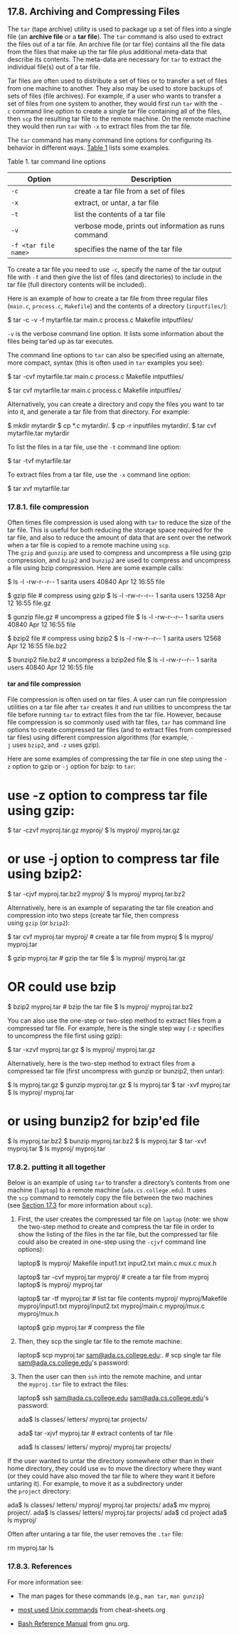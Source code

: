 ## 17.8. Archiving and Compressing Files

The `tar` (tape archive) utility is used to package up a set of files into a single file (an **archive file** or a **tar file**). The `tar` command is also used to extract the files out of a tar file. An archive file (or tar file) contains all the file data from the files that make up the tar file plus additional meta-data that describe its contents. The meta-data are necessary for `tar` to extract the individual file(s) out of a tar file.

Tar files are often used to distribute a set of files or to transfer a set of files from one machine to another. They also may be used to store backups of sets of files (file archives). For example, if a user who wants to transfer a set of files from one system to another, they would first run `tar` with the `-c` command line option to create a single tar file containing all of the files, then `scp` the resulting tar file to the remote machine. On the remote machine they would then run `tar` with `-x` to extract files from the tar file.

The `tar` command has many command line options for configuring its behavior in different ways. [Table 1](https://diveintosystems.org/book/Appendix2/tar.html#TabTarCmdline) lists some examples.

Table 1. tar command line options

|Option|Description|
|---|---|
|`-c`|create a tar file from a set of files|
|`-x`|extract, or untar, a tar file|
|`-t`|list the contents of a tar file|
|`-v`|verbose mode, prints out information as runs command|
|`-f <tar file name>`|specifies the name of the tar file|

To create a tar file you need to use `-c`, specify the name of the tar output file with `-f` and then give the list of files (and directories) to include in the tar file (full directory contents will be included).

Here is an example of how to create a tar file from three regular files (`main.c`, `process.c`, `Makefile`) and the contents of a directory (`inputfiles/`):

$ tar -c -v -f mytarfile.tar  main.c process.c Makefile intputfiles/

`-v` is the verbose command line option. It lists some information about the files being tar’ed up as tar executes.

The command line options to `tar` can also be specified using an alternate, more compact, syntax (this is often used in `tar` examples you see):

$ tar -cvf mytarfile.tar  main.c process.c Makefile intputfiles/

$ tar cvf mytarfile.tar  main.c process.c Makefile intputfiles/

Alternatively, you can create a directory and copy the files you want to tar into it, and generate a tar file from that directory. For example:

$ mkdir mytardir
$ cp *.c mytardir/.
$ cp -r inputfiles mytardir/.
$ tar cvf mytarfile.tar mytardir

To list the files in a tar file, use the `-t` command line option:

$ tar -tvf mytarfile.tar

To extract files from a tar file, use the `-x` command line option:

$ tar xvf mytarfile.tar

### [](https://diveintosystems.org/book/Appendix2/tar.html#_file_compression)17.8.1. file compression

Often times file compression is used along with `tar` to reduce the size of the tar file. This is useful for both reducing the storage space required for the tar file, and also to reduce the amount of data that are sent over the network when a tar file is copied to a remote machine using `scp`. The `gzip` and `gunzip` are used to compress and uncompress a file using gzip compression, and `bzip2` and `bunzip2` are used to compress and uncompress a file using bzip compression. Here are some example calls:

$ ls -l
-rw-r--r-- 1 sarita users 40840 Apr 12 16:55 file

$ gzip file        # compress using gzip
$ ls -l
-rw-r--r-- 1 sarita users 13258 Apr 12 16:55 file.gz

$ gunzip file.gz   # uncompress a gziped file
$ ls -l
-rw-r--r-- 1 sarita users 40840 Apr 12 16:55 file

$ bzip2 file        # compress using bzip2
$ ls -l
-rw-r--r-- 1 sarita users 12568 Apr 12 16:55 file.bz2

$ bunzip2 file.bz2   # uncompress a bzip2ed file
$ ls -l
-rw-r--r-- 1 sarita users 40840 Apr 12 16:55 file

#### [](https://diveintosystems.org/book/Appendix2/tar.html#_tar_and_file_compression)tar and file compression

File compression is often used on tar files. A user can run file compression utilities on a tar file after `tar` creates it and run utilities to uncompress the tar file before running `tar` to extract files from the tar file. However, because file compression is so commonly used with tar files, `tar` has command line options to create compressed tar files (and to extract files from compressed tar files) using different compression algorithms (for example, `-j` uses `bzip2`, and `-z` uses gzip).

Here are some examples of compressing the tar file in one step using the `-z` option to gzip or `-j` option for bzip: to `tar`:

# use -z option to compress tar file using gzip:
$ tar -czvf myproj.tar.gz myproj/
$ ls
  myproj/ myproj.tar.gz


# or use -j option to compress tar file using bzip2:
$ tar -cjvf myproj.tar.bz2 myproj/
$ ls
  myproj/ myproj.tar.bz2

Alternatively, here is an example of separating the tar file creation and compression into two steps (create tar file, then compress using `gzip` (or `bzip2`):

$ tar cvf myproj.tar myproj/   # create a tar file from myproj
$ ls
  myproj/ myproj.tar

$ gzip myproj.tar     # gzip the tar file
$ ls
  myproj/ myproj.tar.gz

# OR could use bzip
$ bzip2 myproj.tar     # bzip the tar file
$ ls
  myproj/ myproj.tar.bz2

You can also use the one-step or two-step method to extract files from a compressed tar file. For example, here is the single step way (`-z` specifies to uncompress the file first using gzip):

$ tar -xzvf myproj.tar.gz
$ ls
  myproj/ myproj.tar.gz

Alternatively, here is the two-step method to extract files from a compressed tar file (first uncompress with gunzip or bunzip2, then untar):

$ ls
  myproj.tar.gz
$ gunzip myproj.tar.gz
$ ls
  myproj.tar
$ tar -xvf myproj.tar
$ ls
  myproj/ myproj.tar


# or using bunzip2 for bzip'ed file
$ ls
  myproj.tar.bz2
$ bunzip myproj.tar.bz2
$ ls
  myproj.tar
$ tar -xvf myproj.tar
$ ls
  myproj/ myproj.tar

### [](https://diveintosystems.org/book/Appendix2/tar.html#_putting_it_all_together)17.8.2. putting it all together

Below is an example of using `tar` to transfer a directory’s contents from one machine (`laptop`) to a remote machine (`ada.cs.college.edu`). It uses the `scp` command to remotely copy the file between the two machines (see [Section 17.3](https://diveintosystems.org/book/Appendix2/ssh_scp.html#_remote_access) for more information about `scp`).

1. First, the user creates the compressed tar file on `laptop` (note: we show the two-step method to create and compress the tar file in order to show the listing of the files in the tar file, but the compressed tar file could also be created in one-step using the `-cjvf` command line options):
    
    laptop$  ls myproj/
      Makefile input1.txt input2.txt main.c mux.c mux.h
    
    laptop$  tar -cvf myproj.tar myproj/   # create a tar file from myproj
    laptop$  ls
      myproj/ myproj.tar
    
    laptop$  tar -tf myproj.tar            # list tar file contents
       myproj/
       myproj/Makefile
       myproj/input1.txt
       myproj/input2.txt
       myproj/main.c
       myproj/mux.c
       myproj/mux.h
    
    laptop$ gzip myproj.tar              # compress the file
    
2. Then, they scp the single tar file to the remote machine:
    
    laptop$ scp myproj.tar sam@ada.cs.college.edu:.   # scp single tar file
      sam@ada.cs.college.edu's password:
    
3. Then the user can then `ssh` into the remote machine, and untar the `myproj.tar` file to extract the files:
    
    laptop$ ssh sam@ada.cs.college.edu
      sam@ada.cs.college.edu's password:
    
    ada$ ls
     classes/ letters/  myproj.tar projects/
    
    ada$ tar -xjvf myproj.tar          # extract contents of tar file
    
    ada$ ls
     classes/ letters/  myproj/  myproj.tar projects/
    

If the user wanted to untar the directory somewhere other than in their home directory, they could use `mv` to move the directory where they want (or they could have also moved the tar file to where they want it before untaring it). For example, to move it as a subdirectory under the `project` directory:

ada$ ls
   classes/ letters/  myproj/  myproj.tar projects/
ada$ mv myproj project/.
ada$ ls
   classes/ letters/  myproj.tar projects/
ada$ cd project
ada$ ls
   myproj/

Often after untaring a tar file, the user removes the `.tar` file:

rm myproj.tar
ls

### [](https://diveintosystems.org/book/Appendix2/tar.html#_references)17.8.3. References

For more information see:

- The man pages for these commands (e.g., `man tar`, `man gunzip`)
    
- [most used Unix commands](https://www.cheat-sheets.org/project/tldr/command/special-most-used-linux-commands/) from cheat-sheets.org
    
- [Bash Reference Manual](https://www.gnu.org/software/bash/manual/html_node/index.html) from gnu.org.